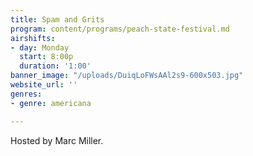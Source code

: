 ```yaml
---
title: Spam and Grits
program: content/programs/peach-state-festival.md
airshifts:
- day: Monday
  start: 8:00p
  duration: '1:00'
banner_image: "/uploads/DuiqLoFWsAAl2s9-600x503.jpg"
website_url: ''
genres:
- genre: americana

---
```

Hosted by Marc Miller.